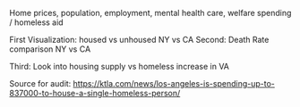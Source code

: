 Home prices, population, employment, mental health care, 
welfare spending / homeless aid

First Visualization: housed vs unhoused NY vs CA
Second: Death Rate comparison NY vs CA

Third: Look into housing supply vs homeless increase in VA

Source for audit: https://ktla.com/news/los-angeles-is-spending-up-to-837000-to-house-a-single-homeless-person/
